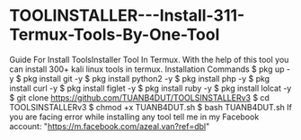 # TOOLINSTALLER---Install-311-Termux-Tools-By-One-Tool
Guide For Install ToolsInstaller Tool In Termux.  With the help of this tool you can install 300+ kali linux tools in termux.  Installation Commands  $ pkg up -y  $ pkg install git -y  $ pkg install python2 -y  $ pkg install php -y  $ pkg install curl -y  $ pkg install figlet -y  $ pkg install ruby -y  $ pkg install lolcat -y  $ git clone https://github.com/TUANB4DUT/TOOLSINSTALLERv3  $ cd TOOLSINSTALLERv3  $ chmod +x TUANB4DUT.sh  $ bash TUANB4DUT.sh  If you are facing error while installing any tool tell me in my Facebook account:  "https://m.facebook.com/azeal.van?ref=dbl"
